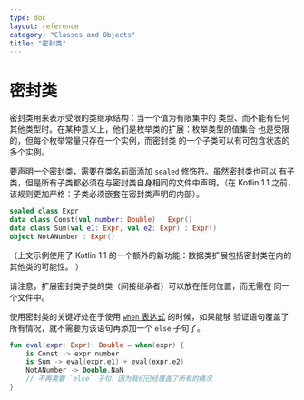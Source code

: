 ```yaml
---
type: doc
layout: reference
category: "Classes and Objects"
title: "密封类"
---
```


# 密封类

密封类用来表示受限的类继承结构：当一个值为有限集中的
类型、而不能有任何其他类型时。在某种意义上，他们是枚举类的扩展：枚举类型的值集合
也是受限的，但每个枚举常量只存在一个实例，而密封类
的一个子类可以有可包含状态的多个实例。

要声明一个密封类，需要在类名前面添加 `sealed` 修饰符。虽然密封类也可以
有子类，但是所有子类都必须在与密封类自身相同的文件中声明。（在 Kotlin 1.1 之前，
该规则更加严格：子类必须嵌套在密封类声明的内部）。

``` kotlin
sealed class Expr
data class Const(val number: Double) : Expr()
data class Sum(val e1: Expr, val e2: Expr) : Expr()
object NotANumber : Expr()
```

（上文示例使用了 Kotlin 1.1 的一个额外的新功能：数据类扩展包括密封类在内的其他类的可能性。
）

请注意，扩展密封类子类的类（间接继承者）可以放在任何位置，而无需在
同一个文件中。

使用密封类的关键好处在于使用 [`when` 表达式](control-flow.html#when-表达式) 的时候，如果能够
验证语句覆盖了所有情况，就不需要为该语句再添加一个 `else` 子句了。

``` kotlin
fun eval(expr: Expr): Double = when(expr) {
    is Const -> expr.number
    is Sum -> eval(expr.e1) + eval(expr.e2)
    NotANumber -> Double.NaN
    // 不再需要 `else` 子句，因为我们已经覆盖了所有的情况
}
```